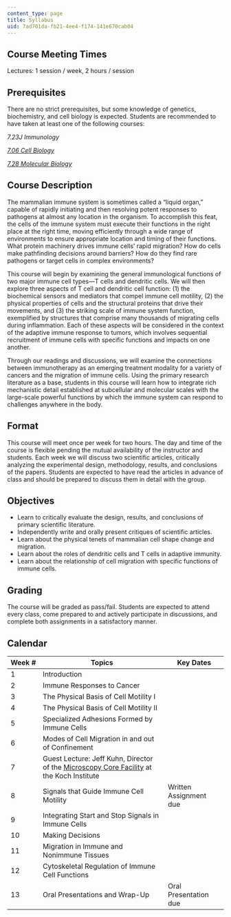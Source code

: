 ```yaml
---
content_type: page
title: Syllabus
uid: 7ad701da-fb21-4ee4-f174-141e670cab04
---
```


Course Meeting Times
--------------------

Lectures: 1 session / week, 2 hours / session

Prerequisites
-------------

There are no strict prerequisites, but some knowledge of genetics, biochemistry, and cell biology is expected. Students are recommended to have taken at least one of the following courses:

_7.23J Immunology_

_[7.06 Cell Biology](/courses/7-06-cell-biology-spring-2007/)_

[_7.28 Molecular Biology_](/courses/7-28-molecular-biology-spring-2005/)

Course Description
------------------

The mammalian immune system is sometimes called a “liquid organ,” capable of rapidly initiating and then resolving potent responses to pathogens at almost any location in the organism. To accomplish this feat, the cells of the immune system must execute their functions in the right place at the right time, moving efficiently through a wide range of environments to ensure appropriate location and timing of their functions. What protein machinery drives immune cells’ rapid migration? How do cells make pathfinding decisions around barriers? How do they find rare pathogens or target cells in complex environments?

This course will begin by examining the general immunological functions of two major immune cell types—T cells and dendritic cells. We will then explore three aspects of T cell and dendritic cell function: (1) the biochemical sensors and mediators that compel immune cell motility, (2) the physical properties of cells and the structural proteins that drive their movements, and (3) the striking scale of immune system function, exemplified by structures that comprise many thousands of migrating cells during inflammation. Each of these aspects will be considered in the context of the adaptive immune response to tumors, which involves sequential recruitment of immune cells with specific functions and impacts on one another.

Through our readings and discussions, we will examine the connections between immunotherapy as an emerging treatment modality for a variety of cancers and the migration of immune cells. Using the primary research literature as a base, students in this course will learn how to integrate rich mechanistic detail established at subcellular and molecular scales with the large-scale powerful functions by which the immune system can respond to challenges anywhere in the body.

Format
------

This course will meet once per week for two hours. The day and time of the course is flexible pending the mutual availability of the instructor and students. Each week we will discuss two scientific articles, critically analyzing the experimental design, methodology, results, and conclusions of the papers. Students are expected to have read the articles in advance of class and should be prepared to discuss them in detail with the group.

Objectives
----------

*   Learn to critically evaluate the design, results, and conclusions of primary scientific literature.
*   Independently write and orally present critiques of scientific articles.
*   Learn about the physical tenets of mammalian cell shape change and migration.
*   Learn about the roles of dendritic cells and T cells in adaptive immunity.
*   Learn about the relationship of cell migration with specific functions of immune cells.

Grading
-------

The course will be graded as pass/fail. Students are expected to attend every class, come prepared to and actively participate in discussions, and complete both assignments in a satisfactory manner.

Calendar
--------

| Week # | Topics | Key Dates |
| --- | --- | --- |
| 1 | Introduction | &nbsp; |
| 2 | Immune Responses to Cancer | &nbsp; |
| 3 | The Physical Basis of Cell Motility I | &nbsp; |
| 4 | The Physical Basis of Cell Motility II | &nbsp; |
| 5 | Specialized Adhesions Formed by Immune Cells | &nbsp; |
| 6 | Modes of Cell Migration in and out of Confinement | &nbsp; |
| 7 | Guest Lecture: Jeff Kuhn, Director of the [Microscopy Core Facility](https://ki.mit.edu/sbc/microscopy) at the Koch Institute | &nbsp; |
| 8 | Signals that Guide Immune Cell Motility | Written Assignment due |
| 9 | Integrating Start and Stop Signals in Immune Cells | &nbsp; |
| 10 | Making Decisions | &nbsp; |
| 11 | Migration in Immune and Nonimmune Tissues | &nbsp; |
| 12 | Cytoskeletal Regulation of Immune Cell Functions | &nbsp; |
| 13 | Oral Presentations and Wrap-Up | Oral Presentation due